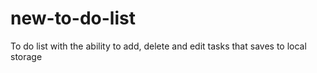 # new-to-do-list
To do list with the ability to add, delete and edit tasks that saves to local storage
